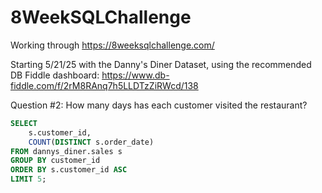 # 8WeekSQLChallenge
Working through https://8weeksqlchallenge.com/

Starting 5/21/25 with the Danny's Diner Dataset, using the recommended DB Fiddle dashboard: https://www.db-fiddle.com/f/2rM8RAnq7h5LLDTzZiRWcd/138

Question #2: How many days has each customer visited the restaurant?

```sql
SELECT
  	s.customer_id,
    COUNT(DISTINCT s.order_date)
FROM dannys_diner.sales s
GROUP BY customer_id
ORDER BY s.customer_id ASC
LIMIT 5;
```
